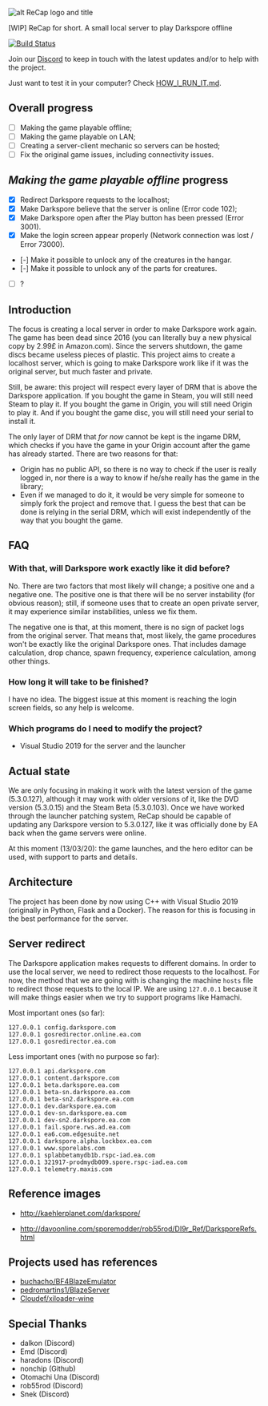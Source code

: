 ![alt ReCap logo and title](https://raw.githubusercontent.com/vitor251093/resurrection-capsule/master/readme_head.png)

[WIP] ReCap for short. A small local server to play Darkspore offline

[![Build Status](https://travis-ci.com/vitor251093/resurrection-capsule.svg?branch=master)](https://travis-ci.com/vitor251093/resurrection-capsule)

Join our [Discord](https://discord.gg/sDxuRNv) to keep in touch with the latest updates and/or to help with the project.

Just want to test it in your computer? Check [HOW_I_RUN_IT.md](HOW_I_RUN_IT.md).

## Overall progress
- [ ] Making the game playable offline;
- [ ] Making the game playable on LAN;
- [ ] Creating a server-client mechanic so servers can be hosted;
- [ ] Fix the original game issues, including connectivity issues.

## _Making the game playable offline_ progress
- [x] Redirect Darkspore requests to the localhost;
- [x] Make Darkspore believe that the server is online (Error code 102);
- [x] Make Darkspore open after the Play button has been pressed (Error 3001).
- [x] Make the login screen appear properly (Network connection was lost / Error 73000).
- [-] Make it possible to unlock any of the creatures in the hangar.
- [-] Make it possible to unlock any of the parts for creatures.
- [ ] ?

## Introduction
The focus is creating a local server in order to make Darkspore work again. The game has been dead since 2016 (you can literally buy a new physical copy by 2.99£ in Amazon.com). Since the servers shutdown, the game discs became useless pieces of plastic. This project aims to create a localhost server, which is going to make Darkspore work like if it was the original server, but much faster and private.

Still, be aware: this project will respect every layer of DRM that is above the Darkspore application. If you bought the game in Steam, you will still need Steam to play it. If you bought the game in Origin, you will still need Origin to play it. And if you bought the game disc, you will still need your serial to install it.

The only layer of DRM that _for now_ cannot be kept is the ingame DRM, which checks if you have the game in your Origin account after the game has already started. There are two reasons for that:
- Origin has no public API, so there is no way to check if the user is really logged in, nor there is a way to know if he/she really has the game in the library;
- Even if we managed to do it, it would be very simple for someone to simply fork the project and remove that. I guess the best that can be done is relying in the serial DRM, which will exist independently of the way that you bought the game.

## FAQ

### With that, will Darkspore work exactly like it did before?
No. There are two factors that most likely will change; a positive one and a negative one. The positive one is that there will be no server instability (for obvious reason); still, if someone uses that to create an open private server, it may experience similar instabilities, unless we fix them.

The negative one is that, at this moment, there is no sign of packet logs from the original server. That means that, most likely, the game procedures won't be exactly like the original Darkspore ones. That includes damage calculation, drop chance, spawn frequency, experience calculation, among other things.

### How long it will take to be finished?
I have no idea. The biggest issue at this moment is reaching the login screen fields, so any help is welcome.

### Which programs do I need to modify the project?
- Visual Studio 2019 for the server and the launcher

## Actual state
We are only focusing in making it work with the latest version of the game (5.3.0.127), although it may work with older versions of it, like the DVD version (5.3.0.15) and the Steam Beta (5.3.0.103). Once we have worked through the launcher patching system, ReCap should be capable of updating any Darkspore version to 5.3.0.127, like it was officially done by EA back when the game servers were online.

At this moment (13/03/20): the game launches, and the hero editor can be used, with support to parts and details.

## Architecture
The project has been done by now using C++ with Visual Studio 2019 (originally in Python, Flask and a Docker). The reason for this is focusing in the best performance for the server. 

## Server redirect
The Darkspore application makes requests to different domains. In order to use the local server, we need to redirect those requests to the localhost. For now, the method that we are going with is changing the machine `hosts` file to redirect those requests to the local IP. We are using `127.0.0.1` because it will make things easier when we try to support programs like Hamachi.

Most important ones (so far):
```
127.0.0.1 config.darkspore.com
127.0.0.1 gosredirector.online.ea.com
127.0.0.1 gosredirector.ea.com
```

Less important ones (with no purpose so far):
```
127.0.0.1 api.darkspore.com
127.0.0.1 content.darkspore.com
127.0.0.1 beta.darkspore.ea.com
127.0.0.1 beta-sn.darkspore.ea.com
127.0.0.1 beta-sn2.darkspore.ea.com
127.0.0.1 dev.darkspore.ea.com
127.0.0.1 dev-sn.darkspore.ea.com
127.0.0.1 dev-sn2.darkspore.ea.com
127.0.0.1 fail.spore.rws.ad.ea.com
127.0.0.1 ea6.com.edgesuite.net
127.0.0.1 darkspore.alpha.lockbox.ea.com
127.0.0.1 www.sporelabs.com
127.0.0.1 splabbetamydb1b.rspc-iad.ea.com
127.0.0.1 321917-prodmydb009.spore.rspc-iad.ea.com
127.0.0.1 telemetry.maxis.com
```

## Reference images
- http://kaehlerplanet.com/darkspore/

- http://davoonline.com/sporemodder/rob55rod/DI9r_Ref/DarksporeRefs.html

## Projects used has references
- [buchacho/BF4BlazeEmulator](https://github.com/buchacho/BF4BlazeEmulator)
- [pedromartins1/BlazeServer](https://github.com/pedromartins1/BlazeServer)
- [Cloudef/xiloader-wine](https://github.com/Cloudef/xiloader-wine)

## Special Thanks
- dalkon (Discord)
- Emd (Discord)
- haradons (Discord)
- nonchip (Github)
- Otomachi Una (Discord)
- rob55rod (Discord)
- Snek (Discord)
